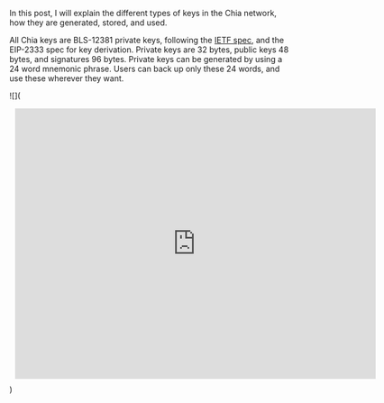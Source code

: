 In this post, I will explain the different types of keys in the Chia network, how they are generated, stored, and used.

All Chia keys are BLS-12381 private keys, following the [IETF spec](https://datatracker.ietf.org/doc/draft-irtf-cfrg-bls-signature/), and the EIP-2333 spec for key derivation. Private keys are 32 bytes, public keys 48 bytes, and signatures 96 bytes. Private keys can be generated by using a 24 word mnemonic phrase. Users can back up only these 24 words, and use these wherever they want. 

![](<div style="width: 640px; height: 480px; margin: 10px; position: relative;"><iframe allowfullscreen frameborder="0" style="width:640px; height:480px" src="https://lucid.app/documents/embeddedchart/1f06dbe1-c80b-43d8-82a6-8f7df6671c45" id="ddJec0xuCxET"></iframe></div>)